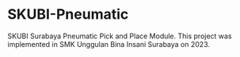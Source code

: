 # SKUBI-Pneumatic
SKUBI Surabaya Pneumatic Pick and Place Module. This project was implemented in SMK Unggulan Bina Insani Surabaya on 2023.

